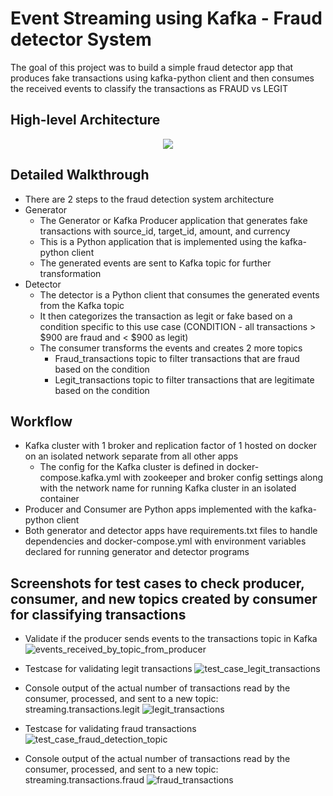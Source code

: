 # Event Streaming using Kafka - Fraud detector System

The goal of this project was to build a simple fraud detector app that produces fake transactions using kafka-python client and then consumes the received events to classify the transactions as FRAUD vs LEGIT

## High-level Architecture

<p align="center">
  <img src="https://github.com/meetapandit/kafka_fraud_detector_system/assets/15186489/1c2b7bcc-88f7-4d4a-9a41-6c5b41156c14"> 
</p>

## Detailed Walkthrough
- There are 2 steps to the fraud detection system architecture
- Generator
  - The Generator or Kafka Producer application that generates fake transactions with source_id, target_id, amount, and currency
  - This is a Python application that is implemented using the kafka-python client
  - The generated events are sent to Kafka topic for further transformation
- Detector
    - The detector is a Python client that consumes the generated events from the Kafka topic
    - It then categorizes the transaction as legit or fake based on a condition specific to this use case (CONDITION - all transactions > $900 are fraud and < $900 as legit)
    - The consumer transforms the events and creates 2 more topics
      - Fraud_transactions topic to filter transactions that are fraud based on the condition
      - Legit_transactions topic to filter transactions that are legitimate based on the condition

## Workflow
- Kafka cluster with 1 broker and replication factor of 1 hosted on docker on an isolated network separate from all other apps
  - The config for the Kafka cluster is defined in docker-compose.kafka.yml with zookeeper and broker config settings along with the network name for running Kafka cluster in an isolated container
- Producer and Consumer are Python apps implemented with the kafka-python client
- Both generator and detector apps have requirements.txt files to handle dependencies and docker-compose.yml with environment variables declared for running generator and detector programs

## Screenshots for test cases to check producer, consumer, and new topics created by consumer for classifying transactions

- Validate if the producer sends events to the transactions topic in Kafka
![events_received_by_topic_from_producer](https://github.com/meetapandit/kafka_fraud_detector_system/assets/15186489/85040c27-9f2c-489f-9022-5a2d26af648e)

- Testcase for validating legit transactions
![test_case_legit_transactions](https://github.com/meetapandit/kafka_fraud_detector_system/assets/15186489/7120b9e8-08d3-445c-9a6b-9c4bec7a522b)

- Console output of the actual number of transactions read by the consumer, processed, and sent to a new topic: streaming.transactions.legit
![legit_transactions](https://github.com/meetapandit/kafka_fraud_detector_system/assets/15186489/aa259bf4-7aad-497e-aee9-fb0603e07b7b)

- Testcase for validating fraud transactions
![test_case_fraud_detection_topic](https://github.com/meetapandit/kafka_fraud_detector_system/assets/15186489/2dcfcfa8-ae3f-49b4-9710-b8bdb78ea01e)

- Console output of the actual number of transactions read by the consumer, processed, and sent to a new topic: streaming.transactions.fraud
![fraud_transactions](https://github.com/meetapandit/kafka_fraud_detector_system/assets/15186489/ca0fea4f-1fb2-481c-bf4e-768fdc33cedd)

